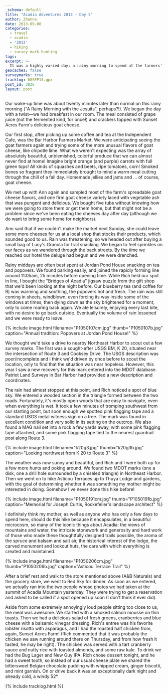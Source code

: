 ```yaml
---
_schema: default
title: "Acadia Adventures 2013 – Day 5"
author: Zhanna
date: 2013-09-08
categories:
  - travel
  - acadia
  - '2013'
  - hiking
  - survey mark hunting
tags:
excerpt: >-
  It was a highly varied day: a rainy morning to spend at the farmers' market and Jordan Pond House, survey mark hunting beneath clearing skies, and a visit to Asticou Terraces in the sunshine! Red Sky for dinner topped off the day. 
geocaches: false
surveymarks: true
tracklog: 08SEP13.gpx
post_id: 3836
layout: post   
---
```


Our wake-up time was about twenty minutes later than normal on this rainy morning ("A Rainy Morning with the Jesuits", perhaps?!).  We began the day with a twist—we had breakfast in our room.  The meal consisted of grape juice (not the fermented kind, for once!) and crackers topped with Sunset Acres Farm's delicious goat cheese.  

Our first stop, after picking up some coffee and tea at the Independent Cafe, was the Bar Harbor Farmers Market.  We were anticipating seeing the goat farmers again and trying some of the more unusual flavors of goat cheese, like chipotle lime. What we weren't expecting was the array of absolutely beautiful, unblemished, colorful produce that we can almost never find at home! Imagine bright orange (and purple) carrots with full green tops! All kinds of squashes and beets, ripe tomatoes, corn!  Smoked bones so fragrant they immediately brought to mind a warm meal cutting through the chill of a fall day. Homemade jellies and jams and ... of course, goat cheese.  

We met up with Ann again and sampled most of the farm's spreadable goat cheese flavors, and one firm goat cheese variety laced with vegetable ash that was pungent and delicious.  We bought five tubs without knowing how we were going to store them or get them home, but that might not be a problem since we've been eating the cheeses day after day (although we do want to bring some home for neighbors). 

Ann said that if we couldn't make the market next Sunday, she could leave some more cheeses for us at a local shop that stocks their products, which sounded good to us.  Rain was threatening, so we headed out after buying a small bag of Lucy's Granola for trail snacking.  We began to feel sprinkles on our faces as we wandered through the back streets. By the time we reached our hotel the deluge had begun and we were drenched.

Rainy middays are often best spent at Jordan Pond House snacking on tea and popovers. We found parking easily, and joined the rapidly forming line around 11:05am, 25 minutes before opening time.  While Rich held our spot in line, I bought the "Bridges of Acadia" jigsaw puzzle from the gift shop that we'd been looking at the night before. Our blueberry tea (and coffee for R) was warming and soothing, the popovers hot and fresh.  The rain was still coming in sheets, windblown, even forcing its way inside some of the windows at times, then dying down as the sky brightened for a moment, only to come roaring back again. We ate leisurely, enjoying every last bite, with no desire to go back outside.  Eventually the volume of rain lessened and we were ready to leave.

{% include image.html filename="P1050107cm.jpg" thumb="P1050107b.jpg" caption="Annual tradition: Popovers at Jordan Pond House!" %}

We thought we'd take a drive to nearby Northeast Harbor to scout out a few survey marks.  The first was a sought-after USGS BM, K 20, situated near the intersection of Route 3 and Cooksey Drive.  The USGS description was poor/incomplete and I think we'd driven by once before to scout the location, only to find that the situation was near hopeless.  However, this year I saw a new recovery for this mark entered into the MDOT database.  Patriot Land Surveys in Bar Harbor had provided a new description and coordinates.  

The rain had almost stopped at this point, and Rich noticed a spot of blue sky.  We entered a wooded section in the triangle formed between the two roads.  Fortunately, it's mostly open woods that are easy to navigate, even when everything is wet.  It took a few minutes of tromping southwest from our starting point, but soon enough we spotted pink flagging tape and a standard USGS metal witness sign on a tree. The mark was found in excellent condition and very solid in its setting on the outcrop.  We also found a MAG nail set into a rock a few yards away, with some pink flagging tape attached, and some pink flagging tape tied to the nearest guardrail post along Route 3.  

{% include image.html filename="k20g3.jpg" thumb="k20g3b.jpg" caption="Looking northwest from K 20 to Route 3" %}

The weather was now sunny and beautiful, and Rich and I were both up for a few more hunts and poking around.  We found two MDOT marks (one a disk, one a drill hole surrounded by a chiseled triangle) in Northeast Harbor.  Then we went on to hike Asticou Terraces up to Thuya Lodge and gardens, with the goal of determining whether it was something my mother might be interested in doing.  Somehow I've never done this hike before!  

{% include image.html filename="P1050191cm.jpg" thumb="P1050191b.jpg" caption="Memorial for Joseph Curtis, Rockefeller's landscape architect" %}

I definitely think my mother, as well as anyone who has only a few days to spend here, should do this hike because it encapsulates, in a beautiful microcosm, so many of the iconic things about Acadia: the views of mountains and water, the intricate stonework and generosity and hard work of those who made these thoughtfully designed trails possible, the aroma of the spruce and balsam and salt air, the historical interest of the lodge, the carved monument and lookout huts, the care with which everything is created and maintained. 

{% include image.html filename="P1050206cm.jpg" thumb="P1050206b.jpg" caption="Asticou Terrace Trail" %}

After a brief rest and walk to the store mentioned above (A&B Naturals) and the grocery store, we went to Red Sky for dinner.  As soon as we entered, we actually ran into the two people whose photos we had taken at the summit of Acadia Mountain yesterday.  They were trying to get a reservation and asked to be called if a spot opened up soon (I don't think it ever did).  

Aside from some extremely annoyingly loud people sitting too close to us, the meal was awesome.  We started with a smoked salmon mousse on thin toasts.  Then we had a delicious salad of fresh greens, cranberries and blue cheese with a balsamic vinegar dressing.  Rich's entree was his favorite lobster risotto with asparagus, and I had the roasted half chicken from, again, Sunset Acres Farm!  (Rich commented that it was probably the chicken we saw running around there on Thursday, and from how fresh it tasted, he may be right).  The chicken was served with a tart cranberry sauce and nutty rice with toasted almonds, and some raw kale. To drink we had the Bug Lager and New Guy IPA.  Rich chose dessert tonight, and he had a sweet tooth, so instead of our usual cheese plate we shared the bittersweet Belgian chocolate pudding with whipped cream, ginger biscotti, and mint garnish. On or drive back it was an exceptionally dark night and already cold, a windy 52°.

{% include tracklog.html %}
